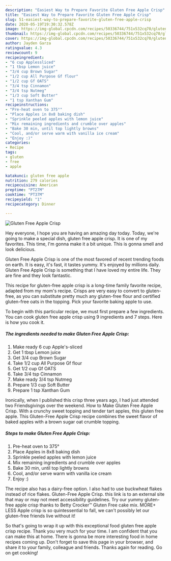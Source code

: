 ```yaml
---
description: "Easiest Way to Prepare Favorite Gluten Free Apple Crisp"
title: "Easiest Way to Prepare Favorite Gluten Free Apple Crisp"
slug: 51-easiest-way-to-prepare-favorite-gluten-free-apple-crisp
date: 2020-05-19T19:30:32.578Z
image: https://img-global.cpcdn.com/recipes/50336744/751x532cq70/gluten-free-apple-crisp-recipe-main-photo.jpg
thumbnail: https://img-global.cpcdn.com/recipes/50336744/751x532cq70/gluten-free-apple-crisp-recipe-main-photo.jpg
cover: https://img-global.cpcdn.com/recipes/50336744/751x532cq70/gluten-free-apple-crisp-recipe-main-photo.jpg
author: Jayden Garza
ratingvalue: 4.3
reviewcount: 9
recipeingredient:
- "6 cup Applessliced"
- "1 tbsp Lemon juice"
- "3/4 cup Brown Sugar"
- "1/2 cup All Purpose Gf flour"
- "1/2 cup Gf OATS"
- "3/4 tsp Cinnamon"
- "3/4 tsp Nutmeg"
- "1/3 cup Soft Butter"
- "1 tsp Xanthan Gum"
recipeinstructions:
- "Pre-heat oven to 375°"
- "Place Apples in 8x8 baking dish"
- "Sprinkle peeled apples with lemon juice"
- "Mix remaining ingredients and crumble over apples"
- "Bake 30 min, until top lightly browns"
- "Cool, and/or serve warm with vanilla ice cream"
- "Enjoy :)"
categories:
- Recipe
tags:
- gluten
- free
- apple

katakunci: gluten free apple 
nutrition: 279 calories
recipecuisine: American
preptime: "PT27M"
cooktime: "PT37M"
recipeyield: "1"
recipecategory: Dinner

---
```



![Gluten Free Apple Crisp](https://img-global.cpcdn.com/recipes/50336744/751x532cq70/gluten-free-apple-crisp-recipe-main-photo.jpg)

Hey everyone, I hope you are having an amazing day today. Today, we're going to make a special dish, gluten free apple crisp. It is one of my favorites. This time, I'm gonna make it a bit unique. This is gonna smell and look delicious.

Gluten Free Apple Crisp is one of the most favored of recent trending foods on earth. It is easy, it's fast, it tastes yummy. It's enjoyed by millions daily. Gluten Free Apple Crisp is something that I have loved my entire life. They are fine and they look fantastic.

This recipe for gluten-free apple crisp is a long-time family favorite recipe, adapted from my mom&#39;s recipe. Crisps are very easy to convert to gluten-free, as you can substitute pretty much any gluten-free flour and certified gluten-free oats in the topping. Pick your favorite baking apple to use.


To begin with this particular recipe, we must first prepare a few ingredients. You can cook gluten free apple crisp using 9 ingredients and 7 steps. Here is how you cook it.

##### The ingredients needed to make Gluten Free Apple Crisp:

1. Make ready 6 cup Apple&#39;s-sliced
1. Get 1 tbsp Lemon juice
1. Get 3/4 cup Brown Sugar
1. Take 1/2 cup All Purpose Gf flour
1. Get 1/2 cup Gf OATS
1. Take 3/4 tsp Cinnamon
1. Make ready 3/4 tsp Nutmeg
1. Prepare 1/3 cup Soft Butter
1. Prepare 1 tsp Xanthan Gum


Ironically, when I published this crisp three years ago, I had just attended two Friendsgivings over the weekend. How to Make Gluten Free Apple Crisp. With a crunchy sweet topping and tender tart apples, this gluten free apple. This Gluten-Free Apple Crisp recipe combines the sweet flavor of baked apples with a brown sugar oat crumble topping. 

##### Steps to make Gluten Free Apple Crisp:

1. Pre-heat oven to 375°
1. Place Apples in 8x8 baking dish
1. Sprinkle peeled apples with lemon juice
1. Mix remaining ingredients and crumble over apples
1. Bake 30 min, until top lightly browns
1. Cool, and/or serve warm with vanilla ice cream
1. Enjoy :)


The recipe also has a dairy-free option. I also had to use buckwheat flakes instead of rice flakes. Gluten-Free Apple Crisp. this link is to an external site that may or may not meet accessibility guidelines. Try our yummy gluten-free apple crisp thanks to Betty Crocker™ Gluten Free cake mix. MORE+ LESS Apple crisp is so quintessential to fall, we can&#39;t possibly let our gluten-free friends live without it! 

So that's going to wrap it up with this exceptional food gluten free apple crisp recipe. Thank you very much for your time. I am confident that you can make this at home. There is gonna be more interesting food in home recipes coming up. Don't forget to save this page in your browser, and share it to your family, colleague and friends. Thanks again for reading. Go on get cooking!
